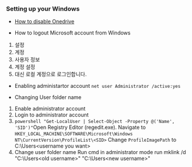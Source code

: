 ### Setting up your Windows
- [How to disable Onedrive](https://support.microsoft.com/en-us/office/turn-off-disable-or-uninstall-onedrive-f32a17ce-3336-40fe-9c38-6efb09f944b0)

- How to logout Microsoft account from Windows
1. 설정
2. 계정
3. 사용자 정보
4. 계정 설정
5. 대신 로컬 계정으로 로그인합니다.

- Enabling administartor account
`net user Administrator /active:yes`

- Changing User folder name
1. Enable administrator account
2. Login to administrator account
3. `powershell "Get-LocalUser | Select-Object -Property @('Name', 'SID')"​`
Open Registry Editor (regedit.exe).
Navigate to `HKEY_LOCAL_MACHINE\SOFTWARE\Microsoft\Windows NT\CurrentVersion\ProfileList\<SID>`
Change `ProfileImagePath` to C:\Users\<username you want>
4. Change user folder name
Run cmd in administrator mode
run mklink /d "C:\Users\<old username>" "C:\Users\<new username>"
